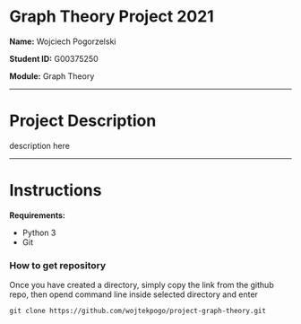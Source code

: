 # Graph Theory Project 2021
**Name:** Wojciech Pogorzelski 

**Student ID:** G00375250

**Module:** Graph Theory
___

# Project Description
description here


---

# Instructions
**Requirements:**
* Python 3
* Git

### How to get repository
Once you have created a directory, simply copy the link from the github repo, then opend command line inside selected directory and enter

```git clone https://github.com/wojtekpogo/project-graph-theory.git```
